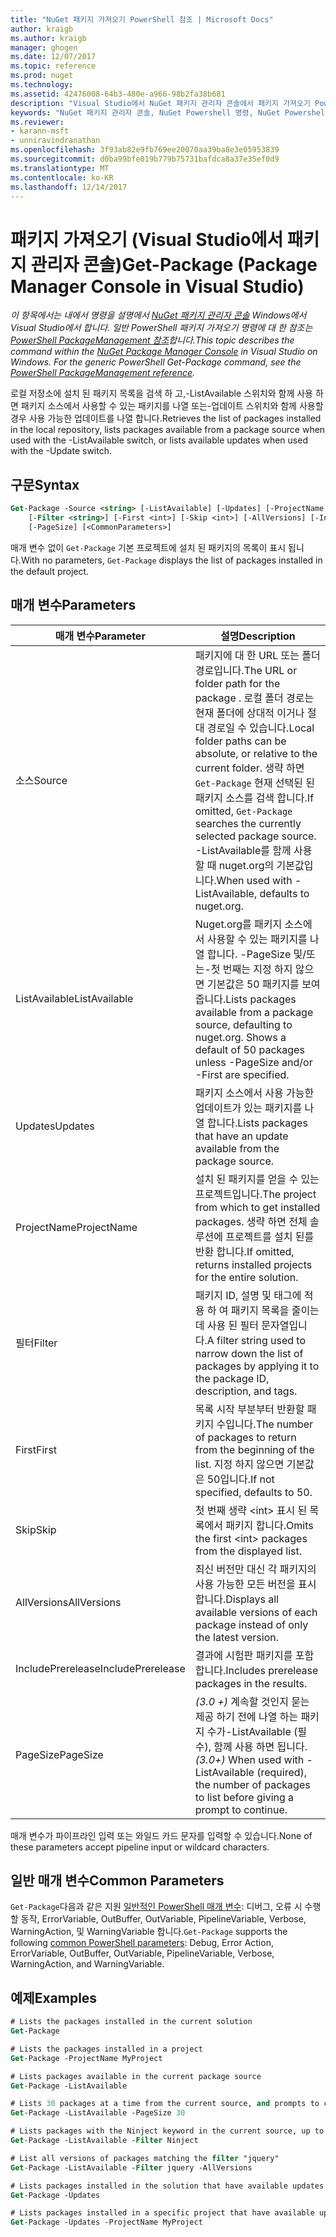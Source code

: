 ```yaml
---
title: "NuGet 패키지 가져오기 PowerShell 참조 | Microsoft Docs"
author: kraigb
ms.author: kraigb
manager: ghogen
ms.date: 12/07/2017
ms.topic: reference
ms.prod: nuget
ms.technology: 
ms.assetid: 42476008-64b3-480e-a966-98b2fa38b681
description: "Visual Studio에서 NuGet 패키지 관리자 콘솔에서 패키지 가져오기 PowerShell 명령에 대 한 참조입니다."
keywords: "NuGet 패키지 관리자 콘솔, NuGet Powershell 명령, NuGet Powershell 참조, 패키지 가져오기"
ms.reviewer:
- karann-msft
- unniravindranathan
ms.openlocfilehash: 3f93ab82e9fb769ee20070aa39ba8e3e05953839
ms.sourcegitcommit: d0ba99bfe019b779b75731bafdca8a37e35ef0d9
ms.translationtype: MT
ms.contentlocale: ko-KR
ms.lasthandoff: 12/14/2017
---
```

# <a name="get-package-package-manager-console-in-visual-studio"></a><span data-ttu-id="5eda5-104">패키지 가져오기 (Visual Studio에서 패키지 관리자 콘솔)</span><span class="sxs-lookup"><span data-stu-id="5eda5-104">Get-Package (Package Manager Console in Visual Studio)</span></span>

<span data-ttu-id="5eda5-105">*이 항목에서는 내에서 명령을 설명에서 [NuGet 패키지 관리자 콘솔](Package-Manager-Console.md) Windows에서 Visual Studio에서 합니다. 일반 PowerShell 패키지 가져오기 명령에 대 한 참조는 [PowerShell PackageManagement 참조](https://docs.microsoft.com/powershell/module/packagemanagement/?view=powershell-6)합니다.*</span><span class="sxs-lookup"><span data-stu-id="5eda5-105">*This topic describes the command within the [NuGet Package Manager Console](Package-Manager-Console.md) in Visual Studio on Windows. For the generic PowerShell Get-Package command, see the [PowerShell PackageManagement reference](https://docs.microsoft.com/powershell/module/packagemanagement/?view=powershell-6).*</span></span>

<span data-ttu-id="5eda5-106">로컬 저장소에 설치 된 패키지 목록을 검색 하 고,-ListAvailable 스위치와 함께 사용 하면 패키지 소스에서 사용할 수 있는 패키지를 나열 또는-업데이트 스위치와 함께 사용할 경우 사용 가능한 업데이트를 나열 합니다.</span><span class="sxs-lookup"><span data-stu-id="5eda5-106">Retrieves the list of packages installed in the local repository, lists packages available from a package source when used with the -ListAvailable switch, or lists available updates when used with the -Update switch.</span></span>

## <a name="syntax"></a><span data-ttu-id="5eda5-107">구문</span><span class="sxs-lookup"><span data-stu-id="5eda5-107">Syntax</span></span>

```ps
Get-Package -Source <string> [-ListAvailable] [-Updates] [-ProjectName <string>]
    [-Filter <string>] [-First <int>] [-Skip <int>] [-AllVersions] [-IncludePrerelease]
    [-PageSize] [<CommonParameters>]
```

<span data-ttu-id="5eda5-108">매개 변수 없이 `Get-Package` 기본 프로젝트에 설치 된 패키지의 목록이 표시 됩니다.</span><span class="sxs-lookup"><span data-stu-id="5eda5-108">With no parameters, `Get-Package` displays the list of packages installed in the default project.</span></span>

## <a name="parameters"></a><span data-ttu-id="5eda5-109">매개 변수</span><span class="sxs-lookup"><span data-stu-id="5eda5-109">Parameters</span></span>

| <span data-ttu-id="5eda5-110">매개 변수</span><span class="sxs-lookup"><span data-stu-id="5eda5-110">Parameter</span></span> | <span data-ttu-id="5eda5-111">설명</span><span class="sxs-lookup"><span data-stu-id="5eda5-111">Description</span></span> |
| --- | --- |
| <span data-ttu-id="5eda5-112">소스</span><span class="sxs-lookup"><span data-stu-id="5eda5-112">Source</span></span> | <span data-ttu-id="5eda5-113">패키지에 대 한 URL 또는 폴더 경로입니다.</span><span class="sxs-lookup"><span data-stu-id="5eda5-113">The URL or folder path for the package .</span></span> <span data-ttu-id="5eda5-114">로컬 폴더 경로는 현재 폴더에 상대적 이거나 절대 경로일 수 있습니다.</span><span class="sxs-lookup"><span data-stu-id="5eda5-114">Local folder paths can be absolute, or relative to the current folder.</span></span> <span data-ttu-id="5eda5-115">생략 하면 `Get-Package` 현재 선택된 된 패키지 소스를 검색 합니다.</span><span class="sxs-lookup"><span data-stu-id="5eda5-115">If omitted, `Get-Package` searches the currently selected package source.</span></span> <span data-ttu-id="5eda5-116">-ListAvailable를 함께 사용할 때 nuget.org의 기본값입니다.</span><span class="sxs-lookup"><span data-stu-id="5eda5-116">When used with -ListAvailable, defaults to nuget.org.</span></span> |
| <span data-ttu-id="5eda5-117">ListAvailable</span><span class="sxs-lookup"><span data-stu-id="5eda5-117">ListAvailable</span></span> | <span data-ttu-id="5eda5-118">Nuget.org를 패키지 소스에서 사용할 수 있는 패키지를 나열 합니다. -PageSize 및/또는-첫 번째는 지정 하지 않으면 기본값은 50 패키지를 보여 줍니다.</span><span class="sxs-lookup"><span data-stu-id="5eda5-118">Lists packages available from a package source, defaulting to nuget.org. Shows a default of 50 packages unless -PageSize and/or -First are specified.</span></span> |
| <span data-ttu-id="5eda5-119">Updates</span><span class="sxs-lookup"><span data-stu-id="5eda5-119">Updates</span></span> | <span data-ttu-id="5eda5-120">패키지 소스에서 사용 가능한 업데이트가 있는 패키지를 나열 합니다.</span><span class="sxs-lookup"><span data-stu-id="5eda5-120">Lists packages that have an update available from the package source.</span></span> |
| <span data-ttu-id="5eda5-121">ProjectName</span><span class="sxs-lookup"><span data-stu-id="5eda5-121">ProjectName</span></span> | <span data-ttu-id="5eda5-122">설치 된 패키지를 얻을 수 있는 프로젝트입니다.</span><span class="sxs-lookup"><span data-stu-id="5eda5-122">The project from which to get installed packages.</span></span> <span data-ttu-id="5eda5-123">생략 하면 전체 솔루션에 프로젝트를 설치 된를 반환 합니다.</span><span class="sxs-lookup"><span data-stu-id="5eda5-123">If omitted, returns installed projects for the entire solution.</span></span> |
| <span data-ttu-id="5eda5-124">필터</span><span class="sxs-lookup"><span data-stu-id="5eda5-124">Filter</span></span> | <span data-ttu-id="5eda5-125">패키지 ID, 설명 및 태그에 적용 하 여 패키지 목록을 줄이는 데 사용 된 필터 문자열입니다.</span><span class="sxs-lookup"><span data-stu-id="5eda5-125">A filter string used to narrow down the list of packages by applying it to the package ID, description, and tags.</span></span> |
| <span data-ttu-id="5eda5-126">First</span><span class="sxs-lookup"><span data-stu-id="5eda5-126">First</span></span> | <span data-ttu-id="5eda5-127">목록 시작 부분부터 반환할 패키지 수입니다.</span><span class="sxs-lookup"><span data-stu-id="5eda5-127">The number of packages to return from the beginning of the list.</span></span> <span data-ttu-id="5eda5-128">지정 하지 않으면 기본값은 50입니다.</span><span class="sxs-lookup"><span data-stu-id="5eda5-128">If not specified, defaults to 50.</span></span> |
| <span data-ttu-id="5eda5-129">Skip</span><span class="sxs-lookup"><span data-stu-id="5eda5-129">Skip</span></span> | <span data-ttu-id="5eda5-130">첫 번째 생략 &lt;int&gt; 표시 된 목록에서 패키지 합니다.</span><span class="sxs-lookup"><span data-stu-id="5eda5-130">Omits the first &lt;int&gt; packages from the displayed list.</span></span>  |
| <span data-ttu-id="5eda5-131">AllVersions</span><span class="sxs-lookup"><span data-stu-id="5eda5-131">AllVersions</span></span> | <span data-ttu-id="5eda5-132">최신 버전만 대신 각 패키지의 사용 가능한 모든 버전을 표시합니다.</span><span class="sxs-lookup"><span data-stu-id="5eda5-132">Displays all available versions of each package instead of only the latest version.</span></span> |
| <span data-ttu-id="5eda5-133">IncludePrerelease</span><span class="sxs-lookup"><span data-stu-id="5eda5-133">IncludePrerelease</span></span> | <span data-ttu-id="5eda5-134">결과에 시험판 패키지를 포함합니다.</span><span class="sxs-lookup"><span data-stu-id="5eda5-134">Includes prerelease packages in the results.</span></span> |
| <span data-ttu-id="5eda5-135">PageSize</span><span class="sxs-lookup"><span data-stu-id="5eda5-135">PageSize</span></span> | <span data-ttu-id="5eda5-136">*(3.0 +)*  계속할 것인지 묻는 제공 하기 전에 나열 하는 패키지 수가-ListAvailable (필수), 함께 사용 하면 됩니다.</span><span class="sxs-lookup"><span data-stu-id="5eda5-136">*(3.0+)* When used with -ListAvailable (required), the number of packages to list before giving a prompt to continue.</span></span> |

<span data-ttu-id="5eda5-137">매개 변수가 파이프라인 입력 또는 와일드 카드 문자를 입력할 수 있습니다.</span><span class="sxs-lookup"><span data-stu-id="5eda5-137">None of these parameters accept pipeline input or wildcard characters.</span></span>

## <a name="common-parameters"></a><span data-ttu-id="5eda5-138">일반 매개 변수</span><span class="sxs-lookup"><span data-stu-id="5eda5-138">Common Parameters</span></span>

<span data-ttu-id="5eda5-139">`Get-Package`다음과 같은 지원 [일반적인 PowerShell 매개 변수](http://go.microsoft.com/fwlink/?LinkID=113216): 디버그, 오류 시 수행할 동작, ErrorVariable, OutBuffer, OutVariable, PipelineVariable, Verbose, WarningAction, 및 WarningVariable 합니다.</span><span class="sxs-lookup"><span data-stu-id="5eda5-139">`Get-Package` supports the following [common PowerShell parameters](http://go.microsoft.com/fwlink/?LinkID=113216): Debug, Error Action, ErrorVariable, OutBuffer, OutVariable, PipelineVariable, Verbose, WarningAction, and WarningVariable.</span></span>

## <a name="examples"></a><span data-ttu-id="5eda5-140">예제</span><span class="sxs-lookup"><span data-stu-id="5eda5-140">Examples</span></span>

```ps
# Lists the packages installed in the current solution
Get-Package

# Lists the packages installed in a project
Get-Package -ProjectName MyProject

# Lists packages available in the current package source
Get-Package -ListAvailable

# Lists 30 packages at a time from the current source, and prompts to continue if more are available
Get-Package -ListAvailable -PageSize 30

# Lists packages with the Ninject keyword in the current source, up to 50
Get-Package -ListAvailable -Filter Ninject

# List all versions of packages matching the filter "jquery"
Get-Package -ListAvailable -Filter jquery -AllVersions

# Lists packages installed in the solution that have available updates
Get-Package -Updates

# Lists packages installed in a specific project that have available updates
Get-Package -Updates -ProjectName MyProject
```

